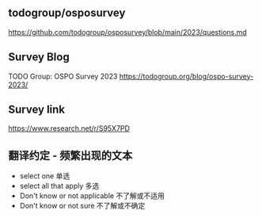 ## todogroup/osposurvey

https://github.com/todogroup/osposurvey/blob/main/2023/questions.md 


## Survey Blog 

TODO Group: OSPO Survey 2023 https://todogroup.org/blog/ospo-survey-2023/ 


## Survey link

https://www.research.net/r/S95X7PD 



## 翻译约定 - 频繁出现的文本
- select one 单选 
- select all that apply 多选 
- Don't know or not applicable 不了解或不适用 
- Don't know or not sure 不了解或不确定 
